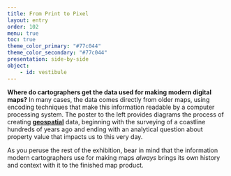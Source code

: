 ```yaml
---
title: From Print to Pixel
layout: entry
order: 102
menu: true
toc: true
theme_color_primary: "#77c044"
theme_color_secondary: "#77c044"
presentation: side-by-side
object:
    - id: vestibule
---
```


**Where do cartographers get the data used for making modern digital maps?** In many cases, the data comes directly from older maps, using encoding techniques that make this information readable by a computer processing system. The poster to the left provides diagrams the process of creating **<a class="gloss" href="../../../glossary">geospatial</a>** data, beginning with the surveying of a coastline hundreds of years ago and ending with an analytical question about property value that impacts us to this very day.

As you peruse the rest of the exhibition, bear in mind that the information modern cartographers use for making maps *always* brings its own history and context with it to the finished map product.
